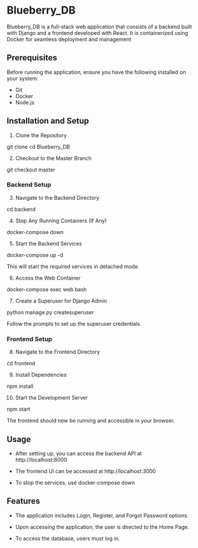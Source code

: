 # Blueberry_DB


Blueberry_DB is a full-stack web application that consists of a backend built with Django and a frontend developed with React. It is containerized using Docker for seamless deployment and management



## Prerequisites

Before running the application, ensure you have the following installed on your system:

- Git
- Docker
- Node.js



## Installation and Setup

1. Clone the Repository

git clone <repository-url>
cd Blueberry_DB

2. Checkout to the Master Branch

git checkout master

### Backend Setup

3. Navigate to the Backend Directory

cd backend

4. Stop Any Running Containers (If Any)

docker-compose down

5. Start the Backend Services

docker-compose up -d

This will start the required services in detached mode.

6. Access the Web Container

docker-compose exec web bash

7. Create a Superuser for Django Admin

python manage.py createsuperuser

Follow the prompts to set up the superuser credentials.


### Frontend Setup

8. Navigate to the Frontend Directory

cd frontend

9. Install Dependencies

npm install

10. Start the Development Server

npm start

The frontend should now be running and accessible in your browser.

## Usage

- After setting up, you can access the backend API at http://localhost:8000

- The frontend UI can be accessed at http://localhost:3000

- To stop the services, use docker-compose down

## Features

- The application includes Login, Register, and Forgot Password options.

- Upon accessing the application, the user is directed to the Home Page.

- To access the database, users must log in.
